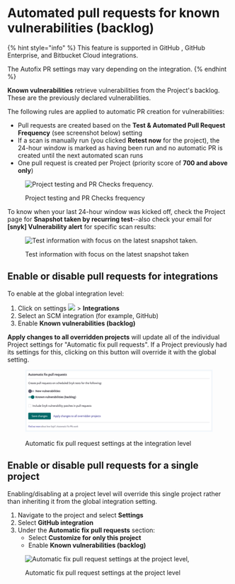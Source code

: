 # Automated pull requests for known vulnerabilities (backlog)

{% hint style="info" %}
This feature is supported in GitHub , GitHub Enterprise, and Bitbucket Cloud integrations.

The Autofix PR settings may vary depending on the integration.
{% endhint %}

**Known vulnerabilities** retrieve vulnerabilities from the Project's backlog. These are the previously declared vulnerabilities.

The following rules are applied to automatic PR creation for vulnerabilities:

* Pull requests are created based on the **Test & Automated Pull Request Frequency** (see screenshot below) setting
* If a scan is manually run (you clicked **Retest now** for the project), the 24-hour window is marked as having been run and no automatic PR is created until the next automated scan runs
* One pull request is created per Project (priority score of **700 and above only**)

<figure><img src="../../../.gitbook/assets/os1.png" alt="Project testing and PR Checks frequency."><figcaption><p>Project testing and PR Checks frequency</p></figcaption></figure>

To know when your last 24-hour window was kicked off, check the Project page for **Snapshot taken by recurring test**--also check your email for **\[snyk] Vulnerability alert** for specific scan results:

<figure><img src="../../../.gitbook/assets/os2.png" alt="Test information with focus on the latest snapshot taken."><figcaption><p>Test information with focus on the latest snapshot taken</p></figcaption></figure>

## Enable or disable pull requests for integrations

To enable at the global integration level:

1. Click on settings ![](../../../.gitbook/assets/cog\_icon.png) > **Integrations**
2. Select an SCM integration (for example, GitHub)
3. Enable **Known vulnerabilities (backlog)**

**Apply changes to all overridden projects** will update all of the individual Project settings for "Automatic fix pull requests". If a Project previously had its settings for this, clicking on this button will override it with the global setting.

<figure><img src="../../../.gitbook/assets/screen_shot_2021-05-24_at_12.23.38_pm.png" alt="Automatic fix pull request settings at the integration level."><figcaption><p>Automatic fix pull request settings at the integration level</p></figcaption></figure>

## Enable or disable pull requests for a single project

Enabling/disabling at a project level will override this single project rather than inheriting it from the global integration setting.

1. Navigate to the project and select **Settings**
2. Select **GitHub integration**
3. Under the **Automatic fix pull requests** section:
   * Select **Customize for only this project**
   * Enable **Known vulnerabilities (backlog)**

<figure><img src="../../../.gitbook/assets/os3.png" alt="Automatic fix pull request settings at the project level,"><figcaption><p>Automatic fix pull request settings at the project level</p></figcaption></figure>
